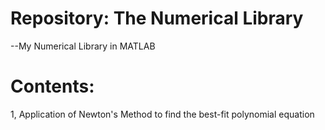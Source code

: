 # Repository: The Numerical Library
--My Numerical Library in MATLAB

# Contents:
1, Application of Newton's Method to find the best-fit polynomial equation
